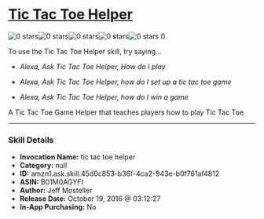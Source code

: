 # [Tic Tac Toe Helper](http://alexa.amazon.com/#skills/amzn1.ask.skill.45d0c853-b36f-4ca2-943e-b0f761af4812)
![0 stars](../../images/ic_star_border_black_18dp_1x.png)![0 stars](../../images/ic_star_border_black_18dp_1x.png)![0 stars](../../images/ic_star_border_black_18dp_1x.png)![0 stars](../../images/ic_star_border_black_18dp_1x.png)![0 stars](../../images/ic_star_border_black_18dp_1x.png) 0

To use the Tic Tac Toe Helper skill, try saying...

* *Alexa, Ask Tic Tac Toe Helper, How do I play*

* *Alexa, Ask Tic Tac Toe Helper, how do I set up a tic tac toe game*

* *Alexa, Ask Tic Tac Toe Helper, how do I win a game*

A Tic Tac Toe Game Helper that teaches players how to play Tic Tac Toe

***

### Skill Details

* **Invocation Name:** tic tac toe helper
* **Category:** null
* **ID:** amzn1.ask.skill.45d0c853-b36f-4ca2-943e-b0f761af4812
* **ASIN:** B01M0AGYFI
* **Author:** Jeff Mosteller
* **Release Date:** October 19, 2016 @ 03:12:27
* **In-App Purchasing:** No

